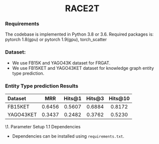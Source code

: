 <h1 align="center">
  RACE2T
</h1>

### Requirements
The codebase is implemented in Python 3.8 or 3.6. Required packages is:
    pytorch    1.8(gpu) or pytorch 1.9(gpu), torch_scatter
    
### Dataset:
- We use FB15K and YAGO43K dataset for FRGAT. 
- We use FB15KET and YAGO43KET dataset for knowledge graph entity type prediction. 

### Entity Type prediction Results
Dataset | MRR | Hits@1 | Hits@3 | Hits@10
:--- | :---: | :---: | :---: | :---:
FB15KET | 0.6456 | 0.5607 | 0.6884 | 0.8172
YAGO43KET | 0.3437 | 0.2482 | 0.3762 | 0.5230

\1. Parameter Setup
1.1 Dependencies
- Dependencies can be installed using `requirements.txt`.

